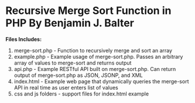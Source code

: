 Recursive Merge Sort Function in PHP By Benjamin J. Balter
==========================================================

**Files Includes:**

1. merge-sort.php - Function to recursively merge and sort an array
2. example.php - Example usage of merge-sort.php. Passes an arbitrary array of values to merge-sort and returns output
3. api.php - Example RESTful API built on merge-sort.php. Can return output of merge-sort.php as JSON, JSONP, and XML
4. index.html - Example web page that dynamically queries the merge-sort API in real time as user enters list of values
5. css and js folders - support files for index.html example
